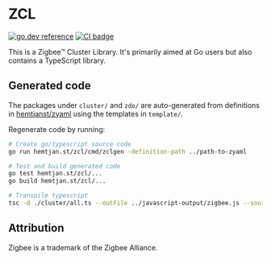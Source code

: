 # ZCL

[![go.dev reference](https://img.shields.io/badge/go.dev-reference-007d9c?logo=go&logoColor=white&style=flat-square)](https://pkg.go.dev/hemtjan.st/zcl) [![CI badge](https://github.com/hemtjanst/zcl/workflows/CI/badge.svg)](https://github.com/hemtjanst/zyaml/actions?query=workflow%3ACI)

This is a Zigbee™ Cluster Library. It's primarily aimed at Go users but also
contains a TypeScript library.

## Generated code

The packages under `cluster/` and `zdo/` are auto-generated from definitions in
[hemtjanst/zyaml](https://github.com/hemtjanst/zyaml) using the templates in
`template/`.

Regenerate code by running:

```sh
# Create go/typescript source code
go run hemtjan.st/zcl/cmd/zclgen -definition-path ../path-to-zyaml

# Test and build generated code
go test hemtjan.st/zcl/...
go build hemtjan.st/zcl/...

# Transpile typescript
tsc -d ./cluster/all.ts --outFile ../javascript-output/zigbee.js --sourceMap --module amd
```

## Attribution

Zigbee is a trademark of the Zigbee Alliance.
